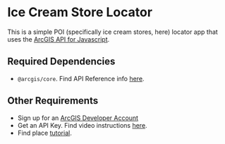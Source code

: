 # Ice Cream Store Locator

This is a simple POI (specifically ice cream stores, here) locator app that uses the [ArcGIS API for Javascript](https://developers.arcgis.com/javascript/latest/).

## Required Dependencies

- `@arcgis/core`. Find API Reference info [here](https://developers.arcgis.com/javascript/latest/api-reference/).


## Other Requirements

- Sign up for an [ArcGIS Developer Account](https://developers.arcgis.com/sign-up/)
- Get an API Key. Find video instructions [here](https://www.youtube.com/watch?v=StVncn6DLzc.).
- Find place [tutorial](https://developers.arcgis.com/javascript/latest/find-places/).

